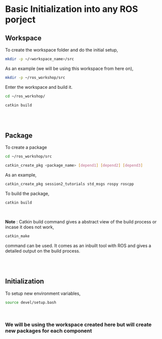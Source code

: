 # Basic Initialization into any ROS porject

## Workspace

To create the workspace folder and do the initial setup,

```sh
mkdir -p ~/<workspace_name>/src
```
As an example (we will be using this workspace from here on),

```sh
mkdir -p ~/ros_workshop/src
```

Enter the workspace and build it.

```sh
cd ~/ros_workshop/
```
```sh
catkin build
```

<br>
<br>

## Package

To create a package

```sh
cd ~/ros_workshop/src
```
```sh
catkin_create_pkg <package_name> [depend1] [depend2] [depend3]
```

As an example,

```sh
catkin_create_pkg session2_tutorials std_msgs rospy roscpp
```

To build the package,

```sh
catkin build
```

<br>

**Note** : Catkin build command gives a abstract view of the build process or incase it does not work,

```sh
catkin_make
```

command can be used. It comes as an inbuilt tool with ROS and gives a detailed output on the build process.

<br>
<br>

## Initialization

To setup new environment variables,

```sh
source devel/setup.bash
```

<br>

### We will be using the workspace created here but will create new packages for each component